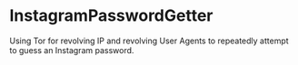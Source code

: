 # InstagramPasswordGetter
Using Tor for revolving IP and revolving User Agents to repeatedly attempt to guess an Instagram password.
